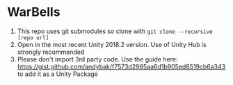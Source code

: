 # WarBells

1. This repo uses git submodules so clone with `git clone --recursive [repo url]`
2. Open in the most recent Unity 2018.2 version. Use of Unity Hub is strongly recommended
3. Please don't import 3rd party code. Use the guide here: https://gist.github.com/andybak/f7573d2985aa6d1b905ed6519cb6a343 to add it as a Unity Package
